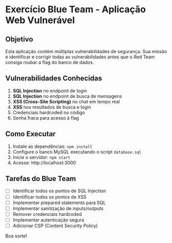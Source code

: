 # Exercício Blue Team - Aplicação Web Vulnerável

## Objetivo

Esta aplicação contém múltiplas vulnerabilidades de segurança. Sua missão é identificar e corrigir todas as vulnerabilidades antes que o Red Team consiga roubar a flag do banco de dados.

## Vulnerabilidades Conhecidas

1. **SQL Injection** no endpoint de login
2. **SQL Injection** no endpoint de busca de mensagens
3. **XSS (Cross-Site Scripting)** no chat em tempo real
4. **XSS** nos resultados de busca e login
5. Credenciais hardcoded no código
6. Senha fraca para acesso à flag

## Como Executar

1. Instale as dependências: `npm install`
2. Configure o banco MySQL executando o script `database.sql`
3. Inicie o servidor: `npm start`
4. Acesse: http://localhost:3000

## Tarefas do Blue Team

- [ ] Identificar todos os pontos de SQL Injection
- [ ] Identificar todos os pontos de XSS
- [ ] Implementar prepared statements para SQL
- [ ] Implementar sanitização de inputs/outputs
- [ ] Remover credenciais hardcoded
- [ ] Implementar autenticação segura
- [ ] Adicionar CSP (Content Security Policy)

Boa sorte!
